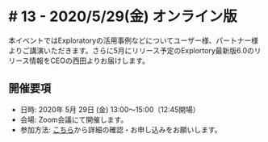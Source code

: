 # # 13 - 2020/5/29(金) オンライン版

本イベントではExploratoryの活用事例などについてユーザー様、パートナー様よりご講演いただきます。さらに5月にリリース予定のExplortory最新版6.0のリリース情報をCEOの西田よりお届けします。

## 開催要項
* 日時: 2020年 5月 29日 (金) 13:00〜15:00（12:45開場）
* 会場: Zoom会議にて開催します。
* 参加方法: [こちら](https://exploratory.io/note/BWz1Bar4JF/13-tFQ2OEM7gQ)から詳細の確認・お申し込みをお願いします。
